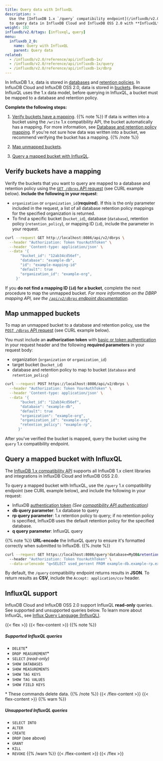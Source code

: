 ```yaml
---
title: Query data with InfluxQL
description: >
  Use the [InfluxDB 1.x `/query` compatibility endpoint](/influxdb/v2.0/reference/api/influxdb-1x/query)
  to query data in InfluxDB Cloud and InfluxDB OSS 2.0 with **InfluxQL**.
weight: 102
influxdb/v2.0/tags: [influxql, query]
menu:
  influxdb_2_0:
    name: Query with InfluxQL
    parent: Query data
related:
  - /influxdb/v2.0/reference/api/influxdb-1x/
  - /influxdb/v2.0/reference/api/influxdb-1x/query
  - /influxdb/v2.0/reference/api/influxdb-1x/dbrp
---
```


In InfluxDB 1.x, data is stored in [databases](/influxdb/v1.8/concepts/glossary/#database) and [retention policies](/influxdb/v1.8/concepts/glossary/#retention-policy-rp). In InfluxDB Cloud and InfluxDB OSS 2.0, data is stored in [buckets](/influxdb/v2.0/reference/glossary/#bucket). Because InfluxQL uses the 1.x data model, before querying in InfluxQL, a bucket must be mapped to a database and retention policy.

**Complete the following steps:**

1. [Verify buckets have a mapping](#verify-buckets-have-a-mapping).
{{% note %}}
If data is written into a bucket using the `/write` 1.x compatibility API, the bucket automatically has a mapping. For more information, see [Database and retention policy mapping](/influxdb/v2.0/reference/api/influxdb-1x/dbrp/).
If you're not sure how data was written into a bucket, we recommend verifying the bucket has a mapping.
{{% /note %}}

2. [Map unmapped buckets](#map-unmapped-buckets).
3. [Query a mapped bucket with InfluxQL](#query-a-mapped-bucket-with-influxql).

## Verify buckets have a mapping

Verify the buckets that you want to query are mapped to a database and retention policy using the [`GET /dbrps` API request](/influxdb/v2.0/api/#operation/GetDBRPs) (see CURL example below). **Include the following in your request**:

- `organization` or `organization_id`(**required**). If this is the only parameter included in the request, a list of all database retention policy mappings for the specified organization is returned.
- To find a specific bucket (`bucket_id`), database (`database`), retention policy (`retention_policy`), or mapping ID (`id`), include the parameter in your request.

```sh
curl --request GET http://localhost:8086/api/v2/dbrps \
  --header "Authorization: Token YourAuthToken" \
  --header 'Content-type: application/json' \
  --data '{
       "bucket_id": "12ab34cd56ef",
       "database": "example-db",
       "id": "example-mapping-id"
       "default": true
       "organization_id": "example-org",
     }'
```

If you **do not find a mapping ID (`id`) for a bucket**, complete the next procedure to map the unmapped bucket.
_For more information on the DBRP mapping API, see the [`/api/v2/dbrps` endpoint documentation](/influxdb/v2.0/api/#tag/DBRPs)._

## Map unmapped buckets

To map an unmapped bucket to a database and retention policy, use the [`POST /dbrps` API request](/influxdb/v2.0/api/#operation/PostDBRP) (see CURL example below).

 You must include an **authorization token** with [basic or token authentication](/influxdb/v2.0/reference/api/influxdb-1x/#authentication) in your request header and the following **required parameters** in your request body:

 - organization (`organization` or `organization_id`)
 - target bucket (`bucket_id`)
 - database and retention policy to map to bucket (`database` and `retention_policy`)

```sh
curl --request POST https://localhost:8086/api/v2/dbrps \
  --header "Authorization: Token YourAuthToken" \
  --header 'Content-type: application/json' \
  --data '{
       "bucket_id": "12ab34cd56ef",
       "database": "example-db",
       "default": true
       "organization": "example-org",
       "organization_id": "example-org",
       "retention_policy": "example-rp",
      }'
```

After you've verified the bucket is mapped, query the bucket using the `query` 1.x compatibility endpoint.

## Query a mapped bucket with InfluxQL

The [InfluxDB 1.x compatibility API](/influxdb/v2.0/reference/api/influxdb-1x/) supports
all InfluxDB 1.x client libraries and integrations in InfluxDB Cloud and InfluxDB OSS 2.0.

To query a mapped bucket with InfluxQL, use the `/query` 1.x compatibility endpoint (see CURL example below), and include the following in your request:

- InfluxDB [authentication token](/influxdb/v2.0/security/tokens/)
  _(See [compatibility API authentication](/influxdb/v2.0/reference/api/influxdb-1x/#authentication))_
- **db query parameter**: 1.x database to query
- **rp query parameter**: 1.x retention policy to query; if no retention policy is specified, InfluxDB uses the default retention policy for the specified database.
- **q query parameter**: InfluxQL query

{{% note %}}
**URL-encode** the InfluxQL query to ensure it's formatted correctly when submitted to InfluxDB.
{{% /note %}}

```sh
curl --request GET https://localhost:8086/query?database=MyDB&retention_policy=MyRP \
  --header "Authorization: Token YourAuthToken" \
  --data-urlencode "q=SELECT used_percent FROM example-db.example-rp.example-measurement WHERE host=host1"
```

By default, the `/query` compatibility endpoint returns results in **JSON**.
To return results as **CSV**, include the `Accept: application/csv` header.

## InfluxQL support

InfluxDB Cloud and InfluxDB OSS 2.0 support InfluxQL **read-only** queries. See supported and unsupported queries below.
To learn more about InfluxQL, see [Influx Query Language (InfluxQL)](/influxdb/v1.8/query_language/).

{{< flex >}}
{{< flex-content >}}
{{% note %}}
##### Supported InfluxQL queries

- `DELETE`*
- `DROP MEASUREMENT`*
- `SELECT` _(read-only)_
- `SHOW DATABASES`
- `SHOW MEASUREMENTS`
- `SHOW TAG KEYS`
- `SHOW TAG VALUES`
- `SHOW FIELD KEYS`

\* These commands delete data.
{{% /note %}}
{{< /flex-content >}}
{{< flex-content >}}
{{% warn %}}

##### Unsupported InfluxQL queries

- `SELECT INTO`
- `ALTER`
- `CREATE`
- `DROP` (see above)
- `GRANT`
- `KILL`
- `REVOKE`
{{% /warn %}}
{{< /flex-content >}}
{{< /flex >}}
